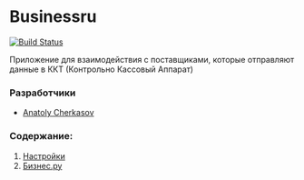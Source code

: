 # Businessru

[![Build Status](http://ci.rbkmoney.com/buildStatus/icon?job=rbkmoney_private/cashreg-adapter-businessru/master)](http://ci.rbkmoney.com/job/rbkmoney_private/job/cashreg-adapter-businessru/job/master/)


Приложение для взаимодействия с поставщиками, которые отправляют данные в ККТ (Контрольно Кассовый Аппарат)

### Разработчики

- [Anatoly Cherkasov](https://github.com/avcherkasov)


### Содержание:

1. [Настройки](docs/settings.md)
1. [Бизнес.ру](docs/businessru/)

